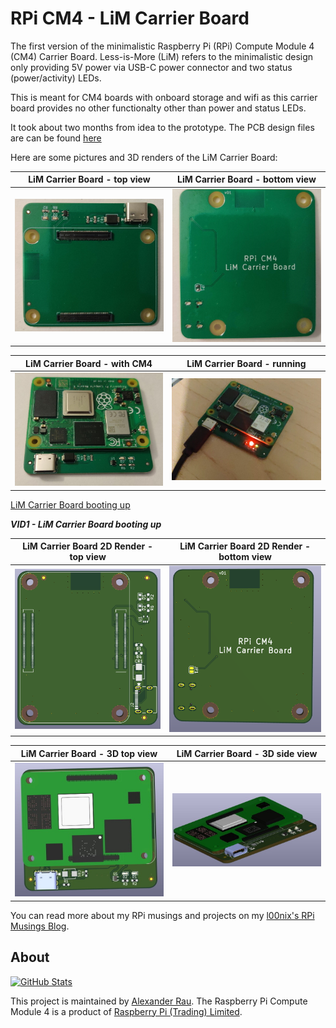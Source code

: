 # RPi CM4 - LiM Carrier Board

The first version of the minimalistic Raspberry Pi (RPi) Compute Module 4 (CM4) Carrier Board. Less-is-More (LiM) refers to the minimalistic design only providing 5V power via USB-C power connector and two status (power/activity) LEDs.

This is meant for CM4 boards with onboard storage and wifi as this carrier board provides no other functionalty other than power and status LEDs.

It took about two months from idea to the prototype. The PCB design files are can be found [here](../hardware/rpi-cm4-LiM-board/) 

Here are some pictures and 3D renders of the LiM Carrier Board:

LiM Carrier Board - top view             |  LiM Carrier Board - bottom view
:-------------------------:|:-------------------------:
![LiM Carrier Board Top View](https://raw.githubusercontent.com/l00nix/rpi-cm4-LiM-board/main/images/LiM_top_real.jpg)  |  ![Rendered RPi CM4 LiM Carrier Board PCB Bottom](https://raw.githubusercontent.com/l00nix/rpi-cm4-LiM-board/main/images/LiM_bottom_real.jpg)

LiM Carrier Board - with CM4             |  LiM Carrier Board - running
:-------------------------:|:-------------------------:
![LiM Carrier Board Top View](https://raw.githubusercontent.com/l00nix/rpi-cm4-LiM-board/main/images/LiM_CM4.jpg)  |  ![Rendered RPi CM4 LiM Carrier Board PCB Bottom](https://raw.githubusercontent.com/l00nix/rpi-cm4-LiM-board/main/images/LiM_running.jpg)


[LiM Carrier Board booting up](https://user-images.githubusercontent.com/4390380/126003134-fc4f2ec4-0bd2-4823-824f-7b89d58d6c5a.mp4)

_**VID1 - LiM Carrier Board booting up**_

LiM Carrier Board 2D Render - top view             |  LiM Carrier Board 2D Render - bottom view
:-------------------------:|:-------------------------:
![Rendered RPi CM4 LiM Carrier Board PCB Top](https://raw.githubusercontent.com/l00nix/rpi-cm4-LiM-board/main/images/rpi-cm4-LiM-board-top.PNG)  |  ![Rendered RPi CM4 LiM Carrier Board PCB Bottom](https://raw.githubusercontent.com/l00nix/rpi-cm4-LiM-board/main/images/rpi-cm4-LiM-board-bottom.PNG)

LiM Carrier Board - 3D top view             |  LiM Carrier Board - 3D side view
:-------------------------:|:-------------------------:
![3D RPi CM4 LiM Carrier Board PCB Top](https://raw.githubusercontent.com/l00nix/rpi-cm4-LiM-board/main/images/rpi-cm4-LiM-board-3D-top.jpg)  |  ![3D RPi CM4 LiM Carrier Board PCB Side](https://raw.githubusercontent.com/l00nix/rpi-cm4-LiM-board/main/images/rpi-cm4-LiM-board-3D-side.jpg)

You can read more about my RPi musings and projects on my [l00nix's RPi Musings Blog](https://rpi.loonix.ca/).

## About

[//]: # "[![GitHub Stats](https://github-readme-stats.vercel.app/api/pin?username=l00nix&repo=rpi-cm4-LiM-board&show_icons=true&hide_border=true&show_owner=true&theme=graywhite)](https://github.com/l00nix/rpi-cm4-LiM-board)"
[![GitHub Stats](https://github-readme-stats.vercel.app/api/pin?username=l00nix&repo=rpi-cm4-LiM-board)](https://github.com/l00nix/rpi-cm4-LiM-board)

This project is maintained by [Alexander Rau](https://rpi.loonix.ca). The Raspberry Pi Compute Module 4 is a product of [Raspberry Pi (Trading) Limited](https://www.raspberrypi.org/about/).
